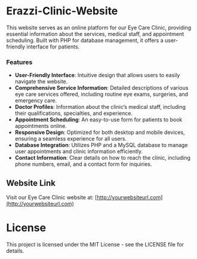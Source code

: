 # Erazzi-Clinic-Website

This website serves as an online platform for our Eye Care Clinic, providing essential information about the services, medical staff, and appointment scheduling. Built with PHP for database management, it offers a user-friendly interface for patients.


### Features

- **User-Friendly Interface**: Intuitive design that allows users to easily navigate the website.
- **Comprehensive Service Information**: Detailed descriptions of various eye care services offered, including routine eye exams, surgeries, and emergency care.
- **Doctor Profiles**: Information about the clinic’s medical staff, including their qualifications, specialties, and experience.
- **Appointment Scheduling**: An easy-to-use form for patients to book appointments online.
- **Responsive Design**: Optimized for both desktop and mobile devices, ensuring a seamless experience for all users.
- **Database Integration**: Utilizes PHP and a MySQL database to manage user appointments and clinic information efficiently.
- **Contact Information**: Clear details on how to reach the clinic, including phone numbers, email, and a contact form for inquiries.

## Website Link

Visit our Eye Care Clinic website at: [http://yourwebsiteurl.com](http://yourwebsiteurl.com)

# License
This project is licensed under the MIT License - see the LICENSE file for details.

